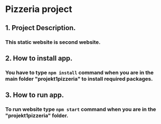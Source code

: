 # Pizzeria project

## 1. Project Description.

### This static website is second website.

## 2. How to install app.

### You have to type `npm install` command when you are in the main folder **"projekt1pizzeria"** to install required packages.

## 3. How to run app.

### To run website type `npm start` command when you are in the **"projekt1pizzeria" folder**.
